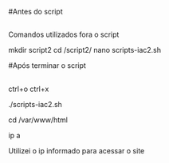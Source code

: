 #Antes do script
##

Comandos utilizados fora o script

mkdir script2
cd /script2/
nano scripts-iac2.sh


#Após terminar o script
##
ctrl+o
ctrl+x

./scripts-iac2.sh

cd /var/www/html

ip a 

Utilizei o ip informado para acessar o site
